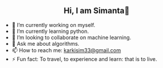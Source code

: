 <h2 align = "center"> Hi, I am Simanta🙂</h2>

<!--
**SimantaKarki/SimantaKarki** is a ✨ _special_ ✨ repository because its `README.md` (this file) appears on your GitHub profile.

Here are some ideas to get you started:

- 🔭 I’m currently working on ...
- 🌱 I’m currently learning ...
- 👯 I’m looking to collaborate on ...
- 🤔 I’m looking for help with ...
- 💬 Ask me about ...
- 📫 How to reach me: ...
- 😄 Pronouns: ...
- ⚡ Fun fact: ...
-->

- 🔭 I’m currently working on myself.
- 🌱 I’m currently learning python.
- 👯 I’m looking to collaborate on machine learning.
- 💬 Ask me about algorithms.
- 📫 How to reach me: karkisim33@gmail.com
- ⚡ Fun fact: To travel, to experience and learn: that is to live.
